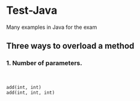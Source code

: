 # Test-Java
Many examples in Java for the exam
<br />
## Three ways to overload a method
### 1. Number of parameters.
<br/>

    add(int, int)
    add(int, int, int)

